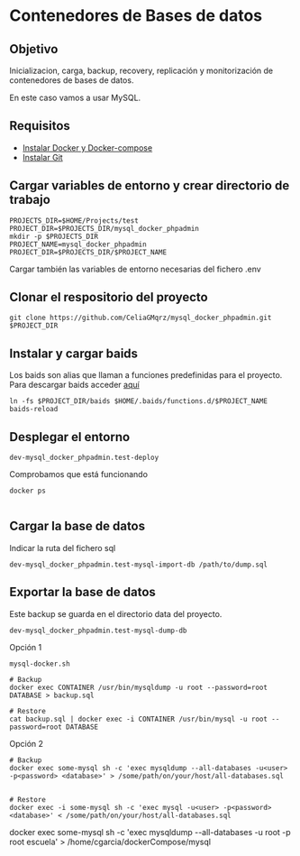 # Contenedores de Bases de datos

## Objetivo

Inicializacion, carga, backup, recovery, replicación y monitorización de contenedores de bases de datos. 

En este caso vamos a usar MySQL.

## Requisitos 

* [Instalar Docker y Docker-compose](https://www.celiagm.es/posts/sistemas/docker/)
* [Instalar Git](https://www.atlassian.com/es/git/tutorials/install-git)


## Cargar variables de entorno y crear directorio de trabajo

```shell
PROJECTS_DIR=$HOME/Projects/test
PROJECT_DIR=$PROJECTS_DIR/mysql_docker_phpadmin
mkdir -p $PROJECTS_DIR
PROJECT_NAME=mysql_docker_phpadmin
PROJECT_DIR=$PROJECTS_DIR/$PROJECT_NAME
```

Cargar también las variables de entorno necesarias del fichero .env

## Clonar el respositorio del proyecto

```shell 
git clone https://github.com/CeliaGMqrz/mysql_docker_phpadmin.git $PROJECT_DIR
```

## Instalar y cargar baids 

Los baids son alias que llaman a funciones predefinidas para el proyecto.
Para descargar baids acceder [aquí](https://github.com/rcmorano/baids#installation)

```shell 
ln -fs $PROJECT_DIR/baids $HOME/.baids/functions.d/$PROJECT_NAME
baids-reload
```


## Desplegar el entorno

```shell 
dev-mysql_docker_phpadmin.test-deploy
```

Comprobamos que está funcionando

```shell 
docker ps
```

![]()

## Cargar la base de datos 

Indicar la ruta del fichero sql

```shell 
dev-mysql_docker_phpadmin.test-mysql-import-db /path/to/dump.sql
```

## Exportar la base de datos 

Este backup se guarda en el directorio data del proyecto.

```shell 
dev-mysql_docker_phpadmin.test-mysql-dump-db 
```


Opción 1

`mysql-docker.sh`
```shell
# Backup
docker exec CONTAINER /usr/bin/mysqldump -u root --password=root DATABASE > backup.sql

# Restore
cat backup.sql | docker exec -i CONTAINER /usr/bin/mysql -u root --password=root DATABASE
```

Opción 2

```shell
# Backup
docker exec some-mysql sh -c 'exec mysqldump --all-databases -u<user> -p<password> <database>' > /some/path/on/your/host/all-databases.sql


# Restore
docker exec -i some-mysql sh -c 'exec mysql -u<user> -p<password> <database>' < /some/path/on/your/host/all-databases.sql

```

docker exec some-mysql sh -c 'exec mysqldump --all-databases -u root -p root escuela' > /home/cgarcia/dockerCompose/mysql